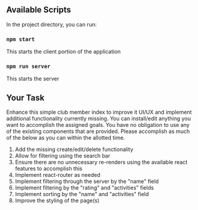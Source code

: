 ## Available Scripts

In the project directory, you can run:

### `npm start`

This starts the client portion of the application

### `npm run server`

This starts the server

## Your Task

Enhance this simple club member index to improve it UI/UX and implement additional functionality currently missing.
You can install/edit anything you want to accomplish the assigned goals. You have no obligation to use any of the existing components that are provided. Please accomplish as much of the below as you can within the allotted time.

1. Add the missing create/edit/delete functionality
2. Allow for filtering using the search bar
3. Ensure there are no unnecessary re-renders using the available react features to accomplish this
4. Implement react-router as needed
5. Implement filtering through the server by the "name" field
6. Implement filtering by the "rating" and "activities" fields
7. Implement sorting by the "name" and "activities" field
8. Improve the styling of the page(s)
